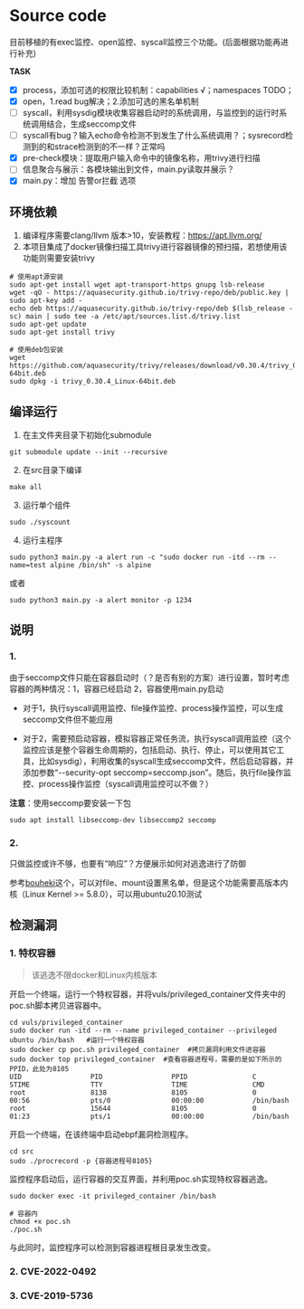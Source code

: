 # Source code

目前移植的有exec监控、open监控、syscall监控三个功能。(后面根据功能再进行补充)

**TASK**
* [x] process，添加可选的权限比较机制：capabilities √；namespaces TODO；
* [x] open，1.read bug解决；2.添加可选的黑名单机制
* [ ] syscall，利用sysdig模块收集容器启动时的系统调用，与监控到的运行时系统调用结合，生成seccomp文件
* [ ] syscall有bug？输入echo命令检测不到发生了什么系统调用？；sysrecord检测到的和strace检测到的不一样？正常吗
* [x] pre-check模块：提取用户输入命令中的镜像名称，用trivy进行扫描
* [ ] 信息聚合与展示：各模块输出到文件，main.py读取并展示？
* [x] main.py：增加 告警or拦截 选项

## 环境依赖
1. 编译程序需要clang/llvm 版本>10，安装教程：https://apt.llvm.org/  
2. 本项目集成了docker镜像扫描工具trivy进行容器镜像的预扫描，若想使用该功能则需要安装trivy

```shell
# 使用apt源安装
sudo apt-get install wget apt-transport-https gnupg lsb-release
wget -qO - https://aquasecurity.github.io/trivy-repo/deb/public.key | sudo apt-key add -
echo deb https://aquasecurity.github.io/trivy-repo/deb $(lsb_release -sc) main | sudo tee -a /etc/apt/sources.list.d/trivy.list
sudo apt-get update
sudo apt-get install trivy

# 使用deb包安装
wget https://github.com/aquasecurity/trivy/releases/download/v0.30.4/trivy_0.30.4_Linux-64bit.deb
sudo dpkg -i trivy_0.30.4_Linux-64bit.deb
```

## 编译运行
1. 在主文件夹目录下初始化submodule
```shell
git submodule update --init --recursive
```
2. 在src目录下编译
```shell
make all
```
3. 运行单个组件
```shell
sudo ./syscount
```
4. 运行主程序
```shell
sudo python3 main.py -a alert run -c "sudo docker run -itd --rm --name=test alpine /bin/sh" -s alpine
```
或者
```shell
sudo python3 main.py -a alert monitor -p 1234
```

## 说明
### 1. 
由于seccomp文件只能在容器启动时（？是否有别的方案）进行设置，暂时考虑容器的两种情况：1，容器已经启动 2，容器使用main.py启动

- 对于1，执行syscall调用监控、file操作监控、process操作监控，可以生成seccomp文件但不能应用

- 对于2，需要预启动容器，模拟容器正常任务流，执行syscall调用监控（这个监控应该是整个容器生命周期的，包括启动、执行、停止，可以使用其它工具，比如sysdig），利用收集的syscall生成seccomp文件，然后启动容器，并添加参数“--security-opt seccomp=seccomp.json”。随后，执行file操作监控、process操作监控（syscall调用监控可以不做？）

**注意**：使用seccomp要安装一下包

```shell
sudo apt install libseccomp-dev libseccomp2 seccomp
```

### 2.
只做监控或许不够，也要有“响应”？方便展示如何对逃逸进行了防御

参考[bouheki](https://github.com/mrtc0/bouheki/tree/master/pkg/bpf/c)这个，可以对file、mount设置黑名单，但是这个功能需要高版本内核（Linux Kernel >= 5.8.0），可以用ubuntu20.10测试


## 检测漏洞
### 1. 特权容器
> 该逃逸不限docker和Linux内核版本

开启一个终端，运行一个特权容器，并将vuls/privileged_container文件夹中的poc.sh脚本拷贝进容器中。

```shell
cd vuls/privileged_container
sudo docker run -itd --rm --name privileged_container --privileged ubuntu /bin/bash   #运行一个特权容器
sudo docker cp poc.sh privileged_container  #拷贝漏洞利用文件进容器
sudo docker top privileged_container  #查看容器进程号，需要的是如下所示的PPID，此处为8105
UID                 PID                 PPID                C                   STIME               TTY                 TIME                CMD
root                8138                8105                0                   00:56               pts/0               00:00:00            /bin/bash
root                15644               8105                0                   01:23               pts/1               00:00:00            /bin/bash

```

开启一个终端，在该终端中启动ebpf漏洞检测程序。

```shell
cd src
sudo ./procrecord -p {容器进程号8105}
```

监控程序启动后，运行容器的交互界面，并利用poc.sh实现特权容器逃逸。

```shell
sudo docker exec -it privileged_container /bin/bash

# 容器内
chmod +x poc.sh
./poc.sh
```

与此同时，监控程序可以检测到容器进程根目录发生改变。
### 2. CVE-2022-0492

### 3. CVE-2019-5736
